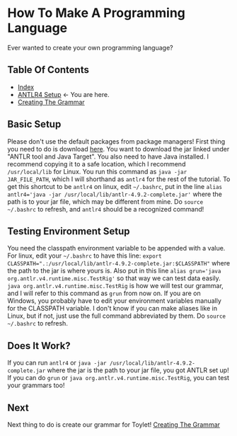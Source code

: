# How To Make A Programming Language
Ever wanted to create your own programming language?

## Table Of Contents
* [Index](index.md)
* [ANTLR4 Setup](antlrSetup.md) <- You are here.
* [Creating The Grammar](grammar.md)

## Basic Setup
Please don't use the default packages from package managers! First thing you need to do is download [here](https://www.antlr.org/download.html). You want to download the jar linked under "ANTLR tool and Java Target". You also need to have Java installed. I recommend copying it to a safe location, which I recommend `/usr/local/lib` for Linux. You run this command as `java -jar JAR_FILE_PATH`, which I will shorthand as `antlr4` for the rest of the tutorial. To get this shortcut to be `antlr4` on linux, edit `~/.bashrc`, put in the line `alias antlr4='java -jar /usr/local/lib/antlr-4.9.2-complete.jar'` where the path is to your jar file, which may be different from mine. Do `source ~/.bashrc` to refresh, and `antlr4` should be a recognized command!

## Testing Environment Setup
You need the classpath environment variable to be appended with a value. For linux, edit your `~/.bashrc` to have this line: `export CLASSPATH=".:/usr/local/lib/antlr-4.9.2-complete.jar:$CLASSPATH"` where the path to the jar is where yours is. Also put in this line `alias grun='java org.antlr.v4.runtime.misc.TestRig'` so that way we can test data easily. `java org.antlr.v4.runtime.misc.TestRig` is how we will test our grammar, and I will refer to this command as `grun` from now on. If you are on Windows, you probably have to edit your environment variables manually for the CLASSPATH variable. I don't know if you can make aliases like in Linux, but if not, just use the full command abbreviated by them. Do `source ~/.bashrc` to refresh.

## Does It Work?
If you can run `antlr4` or `java -jar /usr/local/lib/antlr-4.9.2-complete.jar` where the jar is the path to your jar file, you got ANTLR set up! If you can do `grun` or `java org.antlr.v4.runtime.misc.TestRig`, you can test your grammars too!

## Next
Next thing to do is create our grammar for Toylet!
[Creating The Grammar](grammar.md)